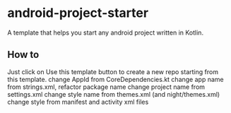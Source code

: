 # android-project-starter
A template that helps you start any android project written in Kotlin.  
## How to
Just click on Use this template button to create a new repo starting from this template.
change AppId from CoreDependencies.kt
change app name from strings.xml, refactor package name 
change project name from settings.xml
change style name from themes.xml (and night/themes.xml)
change style from manifest and activity xml files
